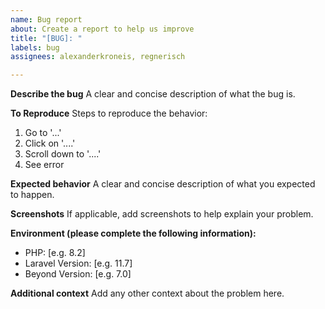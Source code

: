 ```yaml
---
name: Bug report
about: Create a report to help us improve
title: "[BUG]: "
labels: bug
assignees: alexanderkroneis, regnerisch

---
```


**Describe the bug**
A clear and concise description of what the bug is.

**To Reproduce**
Steps to reproduce the behavior:
1. Go to '...'
2. Click on '....'
3. Scroll down to '....'
4. See error

**Expected behavior**
A clear and concise description of what you expected to happen.

**Screenshots**
If applicable, add screenshots to help explain your problem.

**Environment (please complete the following information):**
 - PHP: [e.g. 8.2]
 - Laravel Version: [e.g. 11.7]
 - Beyond Version: [e.g. 7.0]

**Additional context**
Add any other context about the problem here.
